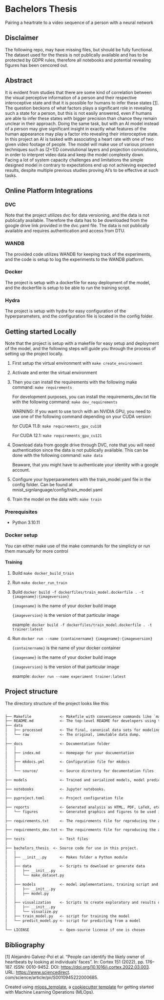 # Bachelors Thesis

Pairing a heartrate to a video sequence of a person with a neural network

## Disclaimer
The following repo, may have missing files, but should be fully functional. The dataset used for the thesis is not publically available and has to be protected by GDPR rules, therefore all notebooks and potential revealing figures has been cencored out.

## Abstract 
It is evident from studies that there are some kind of correlation between the visual perceptive information of a person and their respective interoceptive state and that it is possible
for humans to infer these states [[1]](#1). The question beckons of what factors plays a significant role in revealing such a state for a person, but this is not easily answered, even
if humans are able to infer these states with bigger precision than chance they remain
unclear in their approach.
Doing the same task, but with an AI model instead of a person may give significant insight
in exactly what features of the human appearance may play a factor into revealing their
interoceptive state. In this project an AI is tasked with associating a heart rate with one of
two given video footage of people. The model will make use of various proven techniques
such as (2+1)D convolutional layers and projection convolutions, in order to interpret video
data and keep the model complexity down. Facing a lot of system capacity challenges and
limitations the simple designed model in contrary to expectations end up not achieving
expected results, despite multiple previous studies proving AI’s to be effective at such
tasks.

## Online Platform Integrations
### DVC
Note that the project utilizes dvc for data versioning, and the data is not publically available. Therefore the data has to be downloaded from the google drive link provided in the dvc.yaml file. The data is not publically available and requires authentication and access from DTU.

### WANDB
The provided code utilizes WANDB for keeping track of the experiments, and the code is setup to log the experiments to the WANDB platform.

### Docker
The project is setup with a dockerfile for easy deployment of the model, and the dockerfile is setup to be able to run the training script.

### Hydra
The project is setup with hydra for easy configuration of the hyperparameters, and the configuration file is located in the config folder.


## Getting started Locally
Note that the project is setup with a makefile for easy setup and deployment of the model, and the following steps will guide you through the process of setting up the project locally.

1. First setup the virtual environment with
```make create_environment```

2. Activate and enter the virtual environment

3. Then you can install the requirements with the following make command:
    ```make requirements```

    For development purposes, you can install the requirements_dev.txt file with the following command:
    ```make dev_requirements```

    WARNING: If you want to use torch with an NVIDIA GPU, you need to use one of the following command depending on your CUDA version:

    for CUDA 11.8:
        ```make requirements_gpu_cu118```

    For CUDA 12.1:
        ```make requirements_gpu_cu121```

4. Download data from google drive through DVC, note that you will need authentication since the data is not publically available. This can be done with the following command:
    ```make data```

    Beaware, that you might have to authenticate your identity with a google account.

5. Configure your hyperparameters with the train_model.yaml file in the config folder. 
    Can be found at mnist_signlanguage/config/train_model.yaml

6. Train the model on the data with:
    ```make train```




### Prerequisites

<!-- bullet list -->
- Python 3.10.11

### Docker setup

You can either make use of the make commands for the simplicty or run them manually for more control

#### Training
1. Build
    ```make docker_build_train```
2. Run
    ```make docker_run_train```

1. Build
    ```docker build -f dockerfiles/train_model.dockerfile . -t {imagename}:{imageversion}```

    ```{imagename}``` is the name of your docker build image

    ```{imageversion}``` is the version of that particular image

    example:
    ```docker build -f dockerfiles/train_model.dockerfile . -t trainer:latest```

2. Run
    ```docker run --name {containername} {imagename}:{imageversion}```

    ```{containername}``` is the name of your docker container

    ```{imagename}``` is the name of your docker build image

    ```{imageversion}``` is the version of that particular image

    example:
    ```docker run --name experiment trainer:latest```



## Project structure

The directory structure of the project looks like this:

```txt

├── Makefile             <- Makefile with convenience commands like `make data` or `make train`
├── README.md            <- The top-level README for developers using this project.
├── data
│   ├── processed        <- The final, canonical data sets for modeling.
│   └── raw              <- The original, immutable data dump.
│
├── docs                 <- Documentation folder
│   │
│   ├── index.md         <- Homepage for your documentation
│   │
│   ├── mkdocs.yml       <- Configuration file for mkdocs
│   │
│   └── source/          <- Source directory for documentation files
│
├── models               <- Trained and serialized models, model predictions, or model summaries
│
├── notebooks            <- Jupyter notebooks.
│
├── pyproject.toml       <- Project configuration file
│
├── reports              <- Generated analysis as HTML, PDF, LaTeX, etc.
│   └── figures          <- Generated graphics and figures to be used in reporting
│
├── requirements.txt     <- The requirements file for reproducing the analysis environment
|
├── requirements_dev.txt <- The requirements file for reproducing the analysis environment
│
├── tests                <- Test files
│
├── bachelors_thesis  <- Source code for use in this project.
│   │
│   ├── __init__.py      <- Makes folder a Python module
│   │
│   ├── data             <- Scripts to download or generate data
│   │   ├── __init__.py
│   │   └── make_dataset.py
│   │
│   ├── models           <- model implementations, training script and prediction script
│   │   ├── __init__.py
│   │   ├── model.py
│   │
│   ├── visualization    <- Scripts to create exploratory and results oriented visualizations
│   │   ├── __init__.py
│   │   └── visualize.py
│   ├── train_model.py   <- script for training the model
│   └── predict_model.py <- script for predicting from a model
│
└── LICENSE              <- Open-source license if one is chosen
```


## Bibliography
<a id="1">[1]</a>  Alejandro Galvez-Pol et al. “People can identify the likely owner of heartbeats by
looking at individuals’ faces”. In: Cortex 151 (2022), pp. 176–187. ISSN: 0010-9452.
DOI: https://doi.org/10.1016/j.cortex.2022.03.003. URL: https://www.sciencedirect.
com/science/article/pii/S0010945222000685.


Created using [mlops_template](https://github.com/SkafteNicki/mlops_template),
a [cookiecutter template](https://github.com/cookiecutter/cookiecutter) for getting
started with Machine Learning Operations (MLOps).

